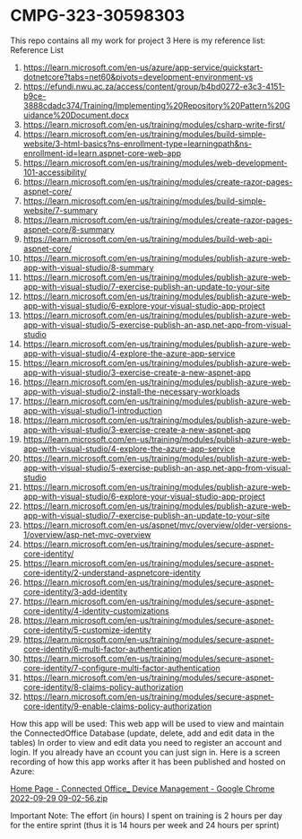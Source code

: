 # CMPG-323-30598303
This repo contains all my work for project 3
Here is my reference list:
Reference List
1.	https://learn.microsoft.com/en-us/azure/app-service/quickstart-dotnetcore?tabs=net60&pivots=development-environment-vs
2.	https://efundi.nwu.ac.za/access/content/group/b4bd0272-e3c3-4151-b9ce-3888cdadc374/Training/Implementing%20Repository%20Pattern%20Guidance%20Document.docx
3.	https://learn.microsoft.com/en-us/training/modules/csharp-write-first/
4.	https://learn.microsoft.com/en-us/training/modules/build-simple-website/3-html-basics?ns-enrollment-type=learningpath&ns-enrollment-id=learn.aspnet-core-web-app
5.	https://learn.microsoft.com/en-us/training/modules/web-development-101-accessibility/
6.	https://learn.microsoft.com/en-us/training/modules/create-razor-pages-aspnet-core/
7.	https://learn.microsoft.com/en-us/training/modules/build-simple-website/7-summary
8.	https://learn.microsoft.com/en-us/training/modules/create-razor-pages-aspnet-core/8-summary
9.	https://learn.microsoft.com/en-us/training/modules/build-web-api-aspnet-core/
10.	https://learn.microsoft.com/en-us/training/modules/publish-azure-web-app-with-visual-studio/8-summary
11.	https://learn.microsoft.com/en-us/training/modules/publish-azure-web-app-with-visual-studio/7-exercise-publish-an-update-to-your-site
12.	https://learn.microsoft.com/en-us/training/modules/publish-azure-web-app-with-visual-studio/6-explore-your-visual-studio-app-project
13.	https://learn.microsoft.com/en-us/training/modules/publish-azure-web-app-with-visual-studio/5-exercise-publish-an-asp.net-app-from-visual-studio
14.	https://learn.microsoft.com/en-us/training/modules/publish-azure-web-app-with-visual-studio/4-explore-the-azure-app-service
15.	https://learn.microsoft.com/en-us/training/modules/publish-azure-web-app-with-visual-studio/3-exercise-create-a-new-aspnet-app
16.	https://learn.microsoft.com/en-us/training/modules/publish-azure-web-app-with-visual-studio/2-install-the-necessary-workloads
17.	https://learn.microsoft.com/en-us/training/modules/publish-azure-web-app-with-visual-studio/1-introduction
18.	https://learn.microsoft.com/en-us/training/modules/publish-azure-web-app-with-visual-studio/3-exercise-create-a-new-aspnet-app
19.	https://learn.microsoft.com/en-us/training/modules/publish-azure-web-app-with-visual-studio/4-explore-the-azure-app-service
20.	https://learn.microsoft.com/en-us/training/modules/publish-azure-web-app-with-visual-studio/5-exercise-publish-an-asp.net-app-from-visual-studio
21.	https://learn.microsoft.com/en-us/training/modules/publish-azure-web-app-with-visual-studio/6-explore-your-visual-studio-app-project
22.	https://learn.microsoft.com/en-us/training/modules/publish-azure-web-app-with-visual-studio/7-exercise-publish-an-update-to-your-site
23.	https://learn.microsoft.com/en-us/aspnet/mvc/overview/older-versions-1/overview/asp-net-mvc-overview
24.	https://learn.microsoft.com/en-us/training/modules/secure-aspnet-core-identity/
25.	https://learn.microsoft.com/en-us/training/modules/secure-aspnet-core-identity/2-understand-aspnetcore-identity
26.	https://learn.microsoft.com/en-us/training/modules/secure-aspnet-core-identity/3-add-identity
27.	https://learn.microsoft.com/en-us/training/modules/secure-aspnet-core-identity/4-identity-customizations
28.	https://learn.microsoft.com/en-us/training/modules/secure-aspnet-core-identity/5-customize-identity
29.	https://learn.microsoft.com/en-us/training/modules/secure-aspnet-core-identity/6-multi-factor-authentication
30.	https://learn.microsoft.com/en-us/training/modules/secure-aspnet-core-identity/7-configure-multi-factor-authentication
31.	https://learn.microsoft.com/en-us/training/modules/secure-aspnet-core-identity/8-claims-policy-authorization
32.	https://learn.microsoft.com/en-us/training/modules/secure-aspnet-core-identity/9-enable-claims-policy-authorization

How this app will be used: 
This web app will be used to view and maintain the ConnectedOffice Database (update, delete, add and edit data in the tables)
In order to view and edit data you need to register an account and login.
If you already have an ccount you can just sign in.
Here is a screen recording of how this app works after it has been published and hosted on Azure:




[Home Page - Connected Office_ Device Management - Google Chrome 2022-09-29 09-02-56.zip](https://github.com/AnriqueCloete/CMPG-323-Project-3-30598303/files/9671948/Home.Page.-.Connected.Office_.Device.Management.-.Google.Chrome.2022-09-29.09-02-56.zip)

Important Note: The effort (in hours) I spent on training is 2 hours per day for the entire sprint (thus it is 14 hours per week and 24 hours per sprint)  

